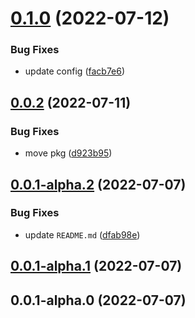 # [0.1.0](https://github.com/suressk/eslint-config-suressk/compare/v0.0.2...v0.1.0) (2022-07-12)


### Bug Fixes

* update  config ([facb7e6](https://github.com/suressk/eslint-config-suressk/commit/facb7e65a249b2947fd77a6f0b0d81cc21b8f038))



## [0.0.2](https://github.com/suressk/eslint-config-suressk/compare/v0.0.1-alpha.2...v0.0.2) (2022-07-11)


### Bug Fixes

* move  pkg ([d923b95](https://github.com/suressk/eslint-config-suressk/commit/d923b95b03fdfdfae81850a7ee5a490f1817b1dc))



## [0.0.1-alpha.2](https://github.com/suressk/eslint-config-suressk/compare/v0.0.1-alpha.1...v0.0.1-alpha.2) (2022-07-07)


### Bug Fixes

* update `README.md` ([dfab98e](https://github.com/suressk/eslint-config-suressk/commit/dfab98ea53faf6f348ba254e332271e443eac38f))



## [0.0.1-alpha.1](https://github.com/suressk/eslint-config-suressk/compare/v0.0.1-alpha.0...v0.0.1-alpha.1) (2022-07-07)



## 0.0.1-alpha.0 (2022-07-07)



